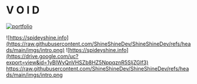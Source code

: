 
# V O I D 
[![portfolio](https://img.shields.io/badge/my_portfolio-000?style=for-the-badge&logo=ko-fi&logoColor=white)](https://portfolio-omega-plum-62.vercel.app)

![https://spideyshine.info](https://raw.githubusercontent.com/ShineShineDev/ShineShineDev/refs/heads/main/imgs/intro.png)
![https://spideyshine.info](https://drive.google.com/uc?export=view&id=1yBlWyQnVHSZb8HZ5NppqznR5SljZGlf3)
https://raw.githubusercontent.com/ShineShineDev/ShineShineDev/refs/heads/main/imgs/intro.png

<!---
<img alt="showcase.png" src="https://github.com/ShineShineDev/ShineShineDev/blob/main/showcase.png?raw=true" data-hpc="true" class="Box-sc-g0xbh4-0 kzRgrI">
!-->



 

